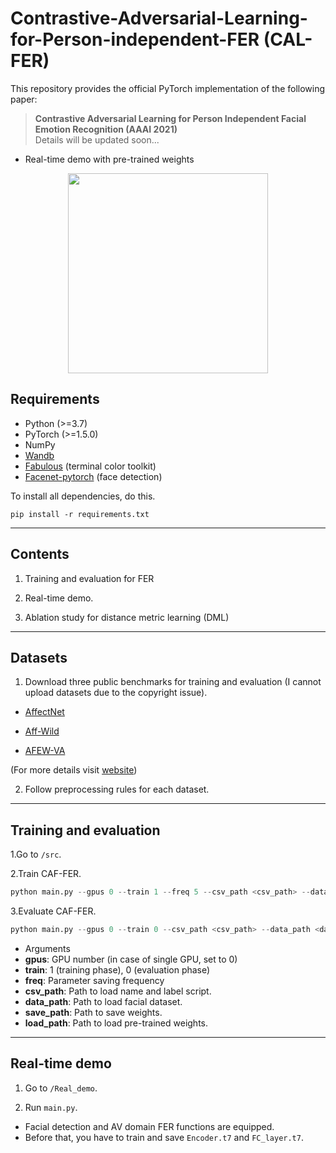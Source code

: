 # Contrastive-Adversarial-Learning-for-Person-independent-FER (CAL-FER)
This repository provides the official PyTorch implementation of the following paper:

> **Contrastive Adversarial Learning for Person Independent Facial Emotion Recognition (AAAI 2021)**<br>
> Details will be updated soon...


- Real-time demo with pre-trained weights
<p align="center">
<img src="https://github.com/kdhht2334/Contrastive-Adversarial-Learning-FER/blob/main/demonstration/demo_FER_cropped.gif" height="320"/>
</p>


## Requirements

- Python (>=3.7)
- PyTorch (>=1.5.0)
- NumPy
- [Wandb](https://wandb.ai/)
- [Fabulous](https://github.com/jart/fabulous) (terminal color toolkit)
- [Facenet-pytorch](https://github.com/timesler/facenet-pytorch) (face detection)

To install all dependencies, do this.

```
pip install -r requirements.txt
```

-------

## Contents

1. Training and evaluation for FER

2. Real-time demo.

3. Ablation study for distance metric learning (DML)

-------

## Datasets

1. Download three public benchmarks for training and evaluation (I cannot upload datasets due to the copyright issue).

  - [AffectNet](http://mohammadmahoor.com/affectnet/)
 
  - [Aff-Wild](https://ibug.doc.ic.ac.uk/resources/first-affect-wild-challenge/) 
  - [AFEW-VA](https://ibug.doc.ic.ac.uk/resources/afew-va-database/)
 
 (For more details visit [website](https://ibug.doc.ic.ac.uk/))

2. Follow preprocessing rules for each dataset.

-------

## Training and evaluation

1.Go to `/src`.

2.Train CAF-FER.

```python
python main.py --gpus 0 --train 1 --freq 5 --csv_path <csv_path> --data_path <data_path> --save_path <save_path> --load_path <load_path>
```
 
3.Evaluate CAF-FER.

```python
python main.py --gpus 0 --train 0 --csv_path <csv_path> --data_path <data_path> --load_path <load_path>
```

- Arguments
 - __gpus__: GPU number (in case of single GPU, set to 0)
 - __train__: 1 (training phase), 0 (evaluation phase)
 - __freq__: Parameter saving frequency
 - __csv_path__: Path to load name and label script.
 - __data_path__: Path to load facial dataset.
 - __save_path__: Path to save weights.
 - __load_path__: Path to load pre-trained weights.

-------

## Real-time demo

1. Go to `/Real_demo`.

2. Run `main.py`.

  - Facial detection and AV domain FER functions are equipped.
  - Before that, you have to train and save `Encoder.t7` and `FC_layer.t7`.





